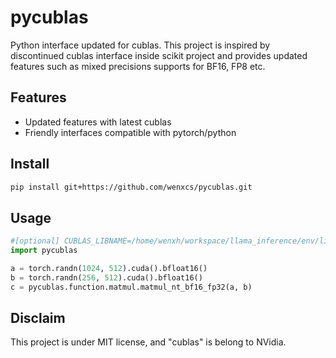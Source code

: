 # pycublas
Python interface updated for cublas. This project is inspired by discontinued cublas interface inside scikit project and provides updated features such as mixed precisions supports for BF16, FP8 etc.

## Features
- Updated features with latest cublas
- Friendly interfaces compatible with pytorch/python

## Install
```bash
pip install git+https://github.com/wenxcs/pycublas.git
```
## Usage
```python
#[optional] CUBLAS_LIBNAME=/home/wenxh/workspace/llama_inference/env/lib/libcublas.so.12
import pycublas

a = torch.randn(1024, 512).cuda().bfloat16()
b = torch.randn(256, 512).cuda().bfloat16()
c = pycublas.function.matmul.matmul_nt_bf16_fp32(a, b)
```

## Disclaim
This project is under MIT license, and "cublas" is belong to NVidia.